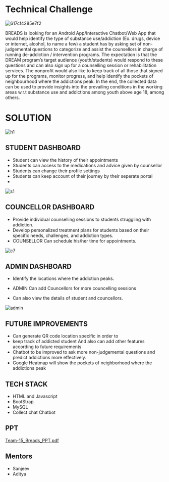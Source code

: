 # Technical Challenge
![617cf4285e7f2](https://github.com/ProgrammingPirates/CTG_Breads_T15/assets/78801686/154f282e-7e19-469f-80f1-1aa227caa393)

BREADS is looking for an Android App/Interactive Chatbot/Web App that would help identify the type of substance use/addiction (Ex. drugs, device or internet, alcohol, to name a few) a student has by asking set of non-judgemental questions to categorize and assist the counsellors in charge of running de-addiction / intervention programs. The expectation is that the DREAM program’s target audience (youth/students) would respond to these questions and can also sign up for a counselling session or rehabilitation services. The nonprofit would also like to keep track of all those that signed up for the programs, monitor progress, and help identify the pockets of neighbourhood where the addictions peak. In the end, the collected data can be used to provide insights into the prevailing 
conditions in the working areas w.r.t substance use and addictions among youth above age 18, among others.

# SOLUTION

![h1](https://github.com/ProgrammingPirates/CTG_Breads_T15/assets/78801686/6c5a0b9c-e1a2-484b-afc7-66ab2f776f3d)


## STUDENT DASHBOARD
- Student can view the history of their appointments
- Students can access to the medications and advice given by counsellor
- Students can change their profile settings
- Students can keep account of their journey by their seperate portal
- 
![s1](https://github.com/ProgrammingPirates/CTG_Breads_T15/assets/78801686/5c61c293-66e4-47d3-ae23-5aa22c2334b6)

## COUNCELLOR DASHBOARD

- Provide individual counselling sessions to students struggling with addiction.
- Develop personalized treatment plans for students based on their specific needs, challenges, and addiction types.
- COUNSELLOR Can schedule his/her time for appointments.

![c7](https://github.com/ProgrammingPirates/CTG_Breads_T15/assets/78801686/b0f74dbc-eebc-4ab5-a89f-f5663b43210d)


## ADMIN DASHBOARD

- Identify the locations where the addiction peaks.
- ADMIN Can add Councellors for more councelling sessions

- Can also view the details of student and councellors.

![admin](https://github.com/ProgrammingPirates/CTG_Breads_T15/assets/78801686/af141464-6616-44fe-a44f-9ca2335c078a)


## FUTURE IMPROVEMENTS
- Can generate QR code location specific in order to
- keep track of addicted student And also can add other features according to future requirements
- Chatbot to be improved to ask more non-judgemental questions and predict addictions more effectively.
- Google Heatmap will show the pockets of neighborhood where the addictions peak


## TECH STACK

- HTML and Javascript
- BootStrap
- MySQL
- Collect.chat Chatbot

## PPT
[Team-15_Breads_PPT.pdf](https://github.com/ProgrammingPirates/CTG_Breads_T15/files/12130476/Team-15_Breads_PPT.pdf)


## Mentors 

- Sanjeev
- Aditya
